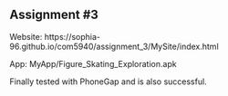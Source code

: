 <h2>Assignment #3</h2>
<p>Website: https://sophia-96.github.io/com5940/assignment_3/MySite/index.html</p>
<p>App: MyApp/Figure_Skating_Exploration.apk</p>
<p class="text-muted">Finally tested with PhoneGap and is also successful.</p>
 
